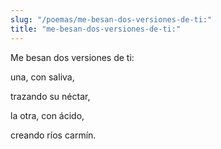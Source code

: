 ```yaml
---
slug: "/poemas/me-besan-dos-versiones-de-ti:"
title: "me-besan-dos-versiones-de-ti:"
---
```

Me besan dos versiones de ti:

una, con saliva,

trazando su néctar,

la otra, con ácido,

creando ríos carmín.